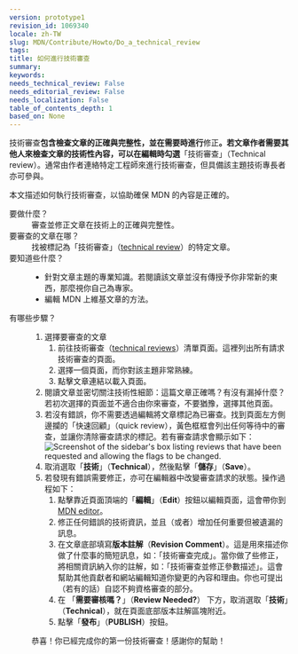 ```yaml
---
version: prototype1
revision_id: 1069340
locale: zh-TW
slug: MDN/Contribute/Howto/Do_a_technical_review
tags: 
title: 如何進行技術審查
summary: 
keywords: 
needs_technical_review: False
needs_editorial_review: False
needs_localization: False
table_of_contents_depth: 1
based_on: None
---
```

<p class="summary">技術審查<strong>包含檢查文章的正確與完整性，並在需要時進行</strong>修正<strong>。若文章作者需要其他人來檢查文章的技術性內容，可以在編輯時勾選</strong>「技術審查」（Technical review）。通常由作者連絡特定工程師來進行技術審查，但具備該主題技術專長者亦可參與。</p>

<p><span class="seoSummary">本文描述如何執行技術審查，以協助確保 MDN 的內容是正確的。</span></p>

<dl>
 <dt>要做什麼？</dt>
 <dd>審查並修正文章在技術上的正確與完整性。</dd>
 <dt>要審查的文章在哪？</dt>
 <dd>找被標記為「技術審查」（<a href="/en-US/docs/needs-review/technical">technical review</a>）的特定文章。</dd>
 <dt>要知道些什麼？</dt>
 <dd>
 <ul>
  <li>針對文章主題的專業知識。若閱讀該文章並沒有傳授予你非常新的東西，那麼視你自己為專家。</li>
  <li>編輯 MDN 上維基文章的方法。</li>
 </ul>
 </dd>
 <dt>有哪些步驟？</dt>
 <dd>
 <ol>
  <li>選擇要審查的文章
   <ol>
    <li>前往技術審查（<a href="/en-US/docs/needs-review/technical">technical reviews</a>）清單頁面。這裡列出所有請求技術審查的頁面。</li>
    <li>選擇一個頁面，而你對該主題非常熟練。</li>
    <li>點擊文章連結以載入頁面。</li>
   </ol>
  </li>
  <li><a id="core-steps" name="core-steps"></a>閱讀文章並密切關注技術性細節：這篇文章正確嗎？有沒有漏掉什麼？若初次選擇的頁面並不適合由你來審查，不要猶豫，選擇其他頁面。</li>
  <li>若沒有錯誤，你不需要透過編輯將文章標記為已審查。找到頁面左方側邊攔的「快速回顧」（quick review），黃色框框會列出任何等待中的審查，並讓你清除審查請求的標記。若有審查請求會顯示如下：<br />
   <img alt="Screenshot of the sidebar's box listing reviews that have been requested and allowing the flags to be changed." src="https://mdn.mozillademos.org/files/13016/SidebarTechReviewRequested.png" /></li>
  <li>取消選取「<strong>技術</strong>」（<strong>Technical</strong>），然後點擊「<strong>儲存</strong>」（<strong>Save</strong>）。</li>
  <li>若發現有錯誤需要修正，亦可在編輯器中改變審查請求的狀態。操作過程如下：
   <ol>
    <li>點擊靠近頁面頂端的「<strong>編輯</strong>」（<strong>Edit</strong>）按鈕以編輯頁面，這會帶你到 <a href="/en-US/docs/MDN/Contribute/Editor">MDN editor</a>。</li>
    <li>修正任何錯誤的技術資訊，並且（或者）增加任何重要但被遺漏的訊息。</li>
    <li>在文章底部填寫<strong>版本註解</strong>（<strong>Revision Comment</strong>）。這是用來描述你做了什麼事的簡短訊息，如：「技術審查完成」。當你做了些修正，將相關資訊納入你的註解，如：「技術審查並修正參數描述」。這會幫助其他貢獻者和網站編輯知道你變更的內容和理由。你也可提出（若有的話）自認不夠資格審查的部分。</li>
    <li>在 「<strong>需要審核嗎？</strong>」（<strong>Review Needed?</strong>） 下方，取消選取「<strong>技術</strong>」（<strong>Technical</strong>），就在頁面底部版本註解區塊附近。</li>
    <li>點擊「<strong>發布</strong>」（<strong>PUBLISH</strong>）按鈕。</li>
   </ol>
  </li>
 </ol>

 <p>恭喜！你已經完成你的第一份技術審查！感謝你的幫助！</p>
 </dd>
</dl>

